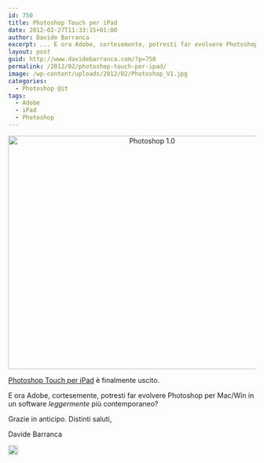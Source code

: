 ```yaml
---
id: 750
title: Photoshop Touch per iPad
date: 2012-02-27T11:33:15+01:00
author: Davide Barranca
excerpt: ... E ora Adobe, cortesemente, potresti far evolvere Photoshop per Mac/Win in un software leggermente più contemporaneo?
layout: post
guid: http://www.davidebarranca.com/?p=750
permalink: /2012/02/photoshop-touch-per-ipad/
image: /wp-content/uploads/2012/02/Photoshop_V1.jpg
categories:
  - Photoshop @it
tags:
  - Adobe
  - iPad
  - Photoshop
---
```

<div class="pf-content">
  <p style="text-align: center">
    <a href="http://localhost:8888/wp-content/uploads/2012/02/Photoshop_V1.jpg" target="_blank"><img class="aligncenter  wp-image-747" style="border-style: initial;border-color: initial;border-width: 0px" src="http://localhost:8888/wp-content/uploads/2012/02/Photoshop_V1.jpg" alt="Photoshop 1.0" width="570" height="476" srcset="http://localhost:8888/wp-content/uploads/2012/02/Photoshop_V1.jpg 1024w, http://localhost:8888/wp-content/uploads/2012/02/Photoshop_V1-150x125.jpg 150w, http://localhost:8888/wp-content/uploads/2012/02/Photoshop_V1-300x250.jpg 300w" sizes="(max-width: 570px) 100vw, 570px" /></a>
  </p>
  
  <p>
    <a title="Adobe Photoshop Touch" href="http://www.adobe.com/products/photoshop-touch.html" target="_blank">Photoshop Touch per iPad</a> è finalmente uscito.
  </p>
  
  <p>
    E ora Adobe, cortesemente, potresti far evolvere Photoshop per Mac/Win in un software <em>leggermente</em> più contemporaneo?
  </p>
  
  <p>
    Grazie in anticipo. Distinti saluti,
  </p>
  
  <p>
    Davide Barranca
  </p>
</div>

<!-- Share-Widget Button BEGIN --><a href="javascript:void(0);" myshare\_id="mys\_shareit" myshare\_url="http://localhost:8888/2012/02/photoshop-touch-per-ipad/" myshare\_title="Photoshop Touch per iPad" rel="nofollow" onclick=" return false;" style="text-decoration:none; color:#000000; font-size:11px; line-height:20px;"> 

<img src="http://localhost:8888/wp-content/plugins/share-widget/img/share-button-white-small.png" height="20" alt="Share" style="border:0" /> </a> <!-- Share-Widget Button END -->